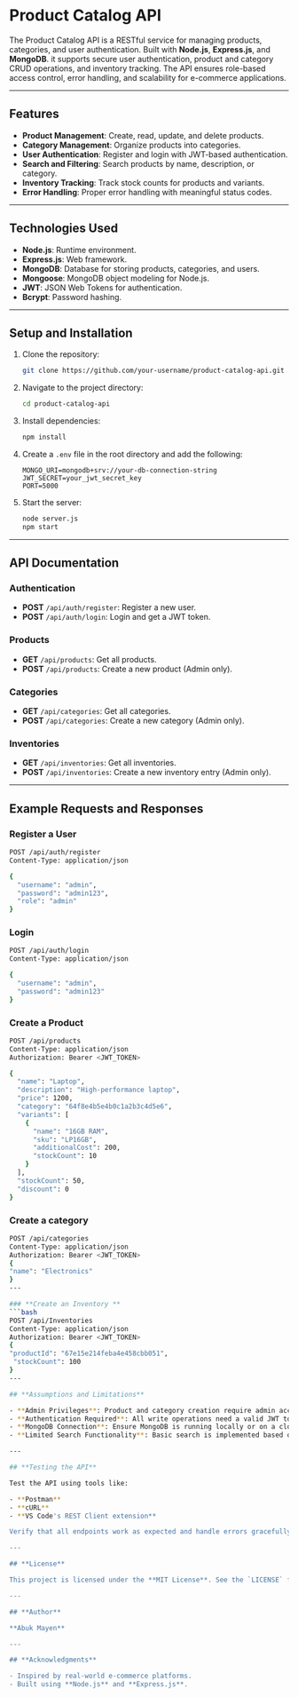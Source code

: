 # **Product Catalog API**

The Product Catalog API is a RESTful service for managing products, categories, and user authentication. Built with **Node.js**, **Express.js**, and **MongoDB**. it supports secure user authentication, product and category CRUD operations, and inventory tracking. The API ensures role-based access control, error handling, and scalability for e-commerce applications. 

---

## **Features**

- **Product Management**: Create, read, update, and delete products.
- **Category Management**: Organize products into categories.
- **User Authentication**: Register and login with JWT-based authentication.
- **Search and Filtering**: Search products by name, description, or category.
- **Inventory Tracking**: Track stock counts for products and variants.
- **Error Handling**: Proper error handling with meaningful status codes.

---

## **Technologies Used**

- **Node.js**: Runtime environment.
- **Express.js**: Web framework.
- **MongoDB**: Database for storing products, categories, and users.
- **Mongoose**: MongoDB object modeling for Node.js.
- **JWT**: JSON Web Tokens for authentication.
- **Bcrypt**: Password hashing.

---

## **Setup and Installation**

1. Clone the repository:
   ```bash
   git clone https://github.com/your-username/product-catalog-api.git
   ```

2. Navigate to the project directory:
   ```bash
   cd product-catalog-api
   ```

3. Install dependencies:
   ```bash
   npm install
   ```

4. Create a `.env` file in the root directory and add the following:
   ```plaintext
   MONGO_URI=mongodb+srv://your-db-connection-string
   JWT_SECRET=your_jwt_secret_key
   PORT=5000
   ```

5. Start the server:
   ```bash
   node server.js
   npm start
   ```

---

## **API Documentation**

### **Authentication**

- **POST** `/api/auth/register`: Register a new user.
- **POST** `/api/auth/login`: Login and get a JWT token.

### **Products**

- **GET** `/api/products`: Get all products.
- **POST** `/api/products`: Create a new product (Admin only).

### **Categories**

- **GET** `/api/categories`: Get all categories.
- **POST** `/api/categories`: Create a new category (Admin only).

### **Inventories**

- **GET** `/api/inventories`: Get all inventories.
- **POST** `/api/inventories`: Create a new inventory entry (Admin only).
  
---

## **Example Requests and Responses**

### **Register a User**
```bash
POST /api/auth/register
Content-Type: application/json

{
  "username": "admin",
  "password": "admin123",
  "role": "admin"
}
```

### **Login**
```bash
POST /api/auth/login
Content-Type: application/json

{
  "username": "admin",
  "password": "admin123"
}
```

### **Create a Product**
```bash
POST /api/products
Content-Type: application/json
Authorization: Bearer <JWT_TOKEN>

{
  "name": "Laptop",
  "description": "High-performance laptop",
  "price": 1200,
  "category": "64f8e4b5e4b0c1a2b3c4d5e6",
  "variants": [
    {
      "name": "16GB RAM",
      "sku": "LP16GB",
      "additionalCost": 200,
      "stockCount": 10
    }
  ],
  "stockCount": 50,
  "discount": 0
}

```
### **Create a category**
```bash
POST /api/categories
Content-Type: application/json
Authorization: Bearer <JWT_TOKEN>
{
"name": "Electronics"
}
---

### **Create an Inventory **
```bash
POST /api/Inventories
Content-Type: application/json
Authorization: Bearer <JWT_TOKEN>
{
"productId": "67e15e214feba4e458cbb051",
 "stockCount": 100
}
---

## **Assumptions and Limitations**

- **Admin Privileges**: Product and category creation require admin access.
- **Authentication Required**: All write operations need a valid JWT token.
- **MongoDB Connection**: Ensure MongoDB is running locally or on a cloud service.
- **Limited Search Functionality**: Basic search is implemented based on product name and description.

---

## **Testing the API**

Test the API using tools like:

- **Postman**
- **cURL**
- **VS Code's REST Client extension**

Verify that all endpoints work as expected and handle errors gracefully.

---

## **License**

This project is licensed under the **MIT License**. See the `LICENSE` file for details.

---

## **Author**

**Abuk Mayen**

---

## **Acknowledgments**

- Inspired by real-world e-commerce platforms.
- Built using **Node.js** and **Express.js**.
